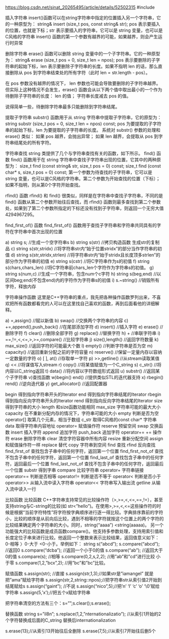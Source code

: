 https://blog.csdn.net/sinat_20265495/article/details/52502315
#include <string>

插入字符串
insert()函数可以在string字符串中指定的位置插入另一个字符串，它的一种原型为：
string& insert (size_t pos, const string& str);
pos 表示要插入的位置，也就是下标；str 表示要插入的字符串，它可以是 string 变量，也可以是C风格的字符串
insert() 函数的第一个参数有越界的可能，如果越界，则会产生运行时异常





删除字符串
erase() 函数可以删除 string 变量中的一个子字符串。它的一种原型为：
string& erase (size_t pos = 0, size_t len = npos);
pos 表示要删除的子字符串的起始下标，len 表示要删除子字符串的长度。如果不指明 len 的话，那么直接删除从 pos 到字符串结束处的所有字符（此时 len = str.length - pos）。

在 pos 参数没有越界的情况下， len 参数也可能会导致要删除的子字符串越界。但实际上这种情况不会发生，erase() 函数会从以下两个值中取出最小的一个作为待删除子字符串的长度：
len 的值；
字符串长度减去 pos 的值。

说得简单一些，待删除字符串最多只能删除到字符串结尾。





提取子字符串
substr() 函数用于从 string 字符串中提取子字符串，它的原型为：
string substr (size_t pos = 0, size_t len = npos) const;
pos 为要提取的子字符串的起始下标，len 为要提取的子字符串的长度。
系统对 substr() 参数的处理和 erase() 类似：
如果 pos 越界，会抛出异常；
如果 len 越界，会提取从 pos 到字符串结尾处的所有字符。




字符串查找
string 类提供了几个与字符串查找有关的函数，如下所示。
find() 函数
find() 函数用于在 string 字符串中查找子字符串出现的位置，它其中的两种原型为：
size_t find (const string& str, size_t pos = 0) const;
size_t find (const char* s, size_t pos = 0) const;
第一个参数为待查找的子字符串，它可以是 string 变量，也可以是C风格的字符串。第二个参数为开始查找的位置（下标）；如果不指明，则从第0个字符开始查找。

rfind() 函数
rfind() 和 find() 很类似，同样是在字符串中查找子字符串，不同的是 find() 函数从第二个参数开始往后查找，而 rfind() 函数则最多查找到第二个参数处，如果到了第二个参数所指定的下标还没有找到子字符串，则返回一个无穷大值4294967295。

find_first_of() 函数
find_first_of() 函数用于查找子字符串和字符串共同具有的字符在字符串中首次出现的位置







a)    string s;  //生成一个空字符串s
b)    string s(str) //拷贝构造函数 生成str的复制品
c)    string s(str,stridx) //将字符串str内“始于位置stridx”的部分当作字符串的初值
d)    string s(str,stridx,strlen) //将字符串str内“始于stridx且长度顶多strlen”的部分作为字符串的初值
e)    string s(cstr) //将C字符串作为s的初值
f)    string s(chars,chars_len) //将C字符串前chars_len个字符作为字符串s的初值。
g)    string s(num,c) //生成一个字符串，包含num个c字符
h)    string s(beg,end) //以区间beg;end(不包含end)内的字符作为字符串s的初值
i)    s.~string() //销毁所有字符，释放内存



字符串操作函数 这里是C++字符串的重点，我先把各种操作函数罗列出来，不喜欢把所有函数都看完的人可以在这里找自己喜欢的函数，再到后面看他的详细解释。

a) =,assign()   //赋以新值
b) swap()   //交换两个字符串的内容
c) +=,append(),push_back() //在尾部添加字符
d) insert() //插入字符
e) erase() //删除字符
f) clear() //删除全部字符
g) replace() //替换字符
h) + //串联字符串
i) ==,!=,<,<=,>,>=,compare()  //比较字符串
j) size(),length()  //返回字符数量
k) max_size() //返回字符的可能最大个数
l) empty()  //判断字符串是否为空
m) capacity() //返回重新分配之前的字符容量
n) reserve() //保留一定量内存以容纳一定数量的字符
o) [ ], at() //存取单一字符
p) >>,getline() //从stream读取某值
q) <<  //将谋值写入stream
r) copy() //将某值赋值为一个C_string
s) c_str() //将内容以C_string返回
t) data() //将内容以字符数组形式返回
u) substr() //返回某个子字符串
v)查找函数
w)begin() end() //提供类似STL的迭代器支持
x) rbegin() rend() //逆向迭代器
y) get_allocator() //返回配置器










begin 得到指向字符串开头的Iterator
end 得到指向字符串结尾的Iterator
rbegin 得到指向反向字符串开头的Iterator
rend 得到指向反向字符串结尾的Iterator
size 得到字符串的大小
length 和size函数功能相同
max_size 字符串可能的最大大小
capacity 在不重新分配内存的情况下，字符串可能的大小
empty 判断是否为空
operator[] 取第几个元素，相当于数组
c_str 取得C风格的const char* 字符串
data 取得字符串内容地址
operator= 赋值操作符
reserve 预留空间
swap 交换函数
insert 插入字符
append 追加字符
push_back 追加字符
operator+= += 操作符
erase 删除字符串
clear 清空字符容器中所有内容
resize 重新分配空间
assign 和赋值操作符一样
replace 替代
copy 字符串到空间
find 查找
rfind 反向查找
find_first_of 查找包含子串中的任何字符，返回第一个位置
find_first_not_of 查找不包含子串中的任何字符，返回第一个位置
find_last_of 查找包含子串中的任何字符，返回最后一个位置
find_last_not_of 查找不包含子串中的任何字符，返回最后一个位置
substr 得到字串
compare 比较字符串
operator+ 字符串链接
operator== 判断是否相等
operator!= 判断是否不等于
operator< 判断是否小于
operator>> 从输入流中读入字符串
operator<< 字符串写入输出流
getline 从输入流中读入一行


比较函数
比较函数 C++字符串支持常见的比较操作符（>,>=,<,<=,==,!=），甚至支持string与C-string的比较(如 str<”hello”)。在使用>,>=,<,<=这些操作符的时候是根据“当前字符特性”将字符按字典顺序进行逐一得比较。字典排序靠前的字符小，比较的顺序是从前向后比较，遇到不相等的字符就按这个位置上的两个字符的比较结果确定两个字符串的大小。同时，string(“aaaa”) <string(aaaaa)。 另一个功能强大的比较函数是成员函数compare()。他支持多参数处理，支持用索引值和长度定位子串来进行比较。他返回一个整数来表示比较结果，返回值意义如下：0-相等 〉0-大于 <0-小于。举例如下：
string s(“abcd”);
s.compare(“abcd”); //返回0
s.compare(“dcba”); //返回一个小于0的值
s.compare(“ab”); //返回大于0的值
s.compare(s); //相等
s.compare(0,2,s,2,2); //用”ab”和”cd”进行比较 小于零
s.compare(1,2,”bcx”,2); //用”bc”和”bc”比较。


赋值函数
s.assign(str); //直接
s.assign(str,1,3);//如果str是”iamangel” 就是把”ama”赋给字符串
s.assign(str,2,string::npos);//把字符串str从索引值2开始到结尾赋给s
s.assign(“gaint”); //不说
s.assign(“nico”,5);//把’n’ ‘I’ ‘c’ ‘o’ ‘\0’赋给字符串
s.assign(5,’x’);//把五个x赋给字符串





把字符串清空的方法有三个：s=””;s.clear();s.erase();



替换函数
string s=”il8n”;
s.replace(1,2,”nternationalizatio”);
//从索引1开始的2个字符替换成后面的C_string
替换后internationalization

s.erase(13);//从索引13开始往后全删除
s.erase(7,5);//从索引7开始往后删5个

